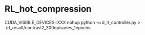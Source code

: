 # RL_hot_compression
CUDA_VISIBLE_DEVICES=XXX nohup python -u d_rl_controller.py > ./rl_result/contrast2_300episodes_1epochs
